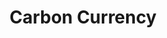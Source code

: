 ---
slug: carboncurrency
title: Carbon Currency
ready: false
description: 'A critical design that explores what could happen if governments fail to create regulations to stop the global temperature from rising above the 1,5° goal.
<br/><br/>
How would it be if the government put all the environmental responsibility on individual citizens?
<br/><br/>
CarbonCurrency explores just that; how it might look like and what consequences could it have.'
cover:
  src: /img/carbon-currency-feature.png
  alt: two phones displaying the Carbon Currency app
  height: 375
---